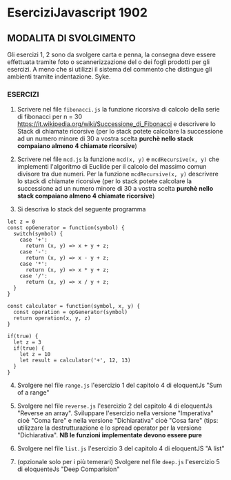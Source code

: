 # EserciziJavascript 1902

## MODALITA DI SVOLGIMENTO
Gli esercizi 1, 2 sono da svolgere carta e penna, la consegna deve essere effettuata tramite foto o scannerizzazione del o dei fogli prodotti per gli esercizi. A meno che si utilizzi il sistema del commento che distingue gli ambienti tramite indentazione. Syke.

### ESERCIZI

1. Scrivere nel file `fibonacci.js` la funzione ricorsiva di calcolo della serie di fibonacci per n = 30 https://it.wikipedia.org/wiki/Successione_di_Fibonacci e descrivere lo Stack di chiamate ricorsive (per lo stack potete calcolare la successione ad un numero minore di 30 a vostra scelta **purchè nello stack compaiano almeno 4 chiamate ricorsive**)

2. Scrivere nel file `mcd.js` la funzione `mcd(x, y)` e `mcdRecursive(x, y)` che implementi l'algoritmo di Euclide per il calcolo del massimo comun divisore tra due numeri. Per la funzione `mcdRecursive(x, y)` descrivere lo stack di chiamate ricorsive (per lo stack potete calcolare la successione ad un numero minore di 30 a vostra scelta **purchè nello stack compaiano almeno 4 chiamate ricorsive**)

3. Si descriva lo stack del seguente programma
```
let z = 0
const opGenerator = function(symbol) {
  switch(symbol) {
    case '+':
      return (x, y) => x + y + z; 
    case '-':
      return (x, y) => x - y + z;
    case '*':
      return (x, y) => x * y + z;
    case '/':
      return (x, y) => x / y + z;
  }
}

const calculator = function(symbol, x, y) {
  const operation = opGenerator(symbol)
  return operation(x, y, z)
}

if(true) {
  let z = 3 
  if(true) {
    let z = 10
    let result = calculator('+', 12, 13)
  }
}
```

4. Svolgere nel file `range.js` l'esercizio 1 del capitolo 4 di eloquentJs "Sum of a range"

5. Svolgere nel file `reverse.js` l'esercizio 2 del capitolo 4 di eloquentJs "Reverse an array". Sviluppare l'esercizio nella versione "Imperativa" cioè "Coma fare" e nella versione "Dichiarativa" cioè "Cosa fare" (tips: utilizzare la destrutturazione e lo spread operator per la versione "Dichiarativa". **NB le funzioni implementate devono essere pure**

6. Svolgere nel file `list.js` l'esercizio 3 del capitolo 4 di eloquentJS "A list"

7. (opzionale solo per i più temerari) Svolgere nel file `deep.js` l'esercizio 5 di eloquenteJs "Deep Comparision"  

